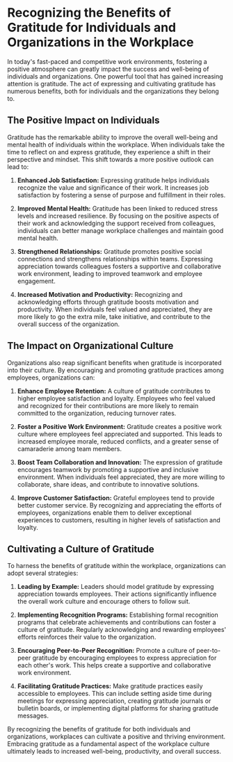 Recognizing the Benefits of Gratitude for Individuals and Organizations in the Workplace
===================================================================================================

In today's fast-paced and competitive work environments, fostering a positive atmosphere can greatly impact the success and well-being of individuals and organizations. One powerful tool that has gained increasing attention is gratitude. The act of expressing and cultivating gratitude has numerous benefits, both for individuals and the organizations they belong to.

The Positive Impact on Individuals
----------------------------------

Gratitude has the remarkable ability to improve the overall well-being and mental health of individuals within the workplace. When individuals take the time to reflect on and express gratitude, they experience a shift in their perspective and mindset. This shift towards a more positive outlook can lead to:

1. **Enhanced Job Satisfaction:** Expressing gratitude helps individuals recognize the value and significance of their work. It increases job satisfaction by fostering a sense of purpose and fulfillment in their roles.

2. **Improved Mental Health:** Gratitude has been linked to reduced stress levels and increased resilience. By focusing on the positive aspects of their work and acknowledging the support received from colleagues, individuals can better manage workplace challenges and maintain good mental health.

3. **Strengthened Relationships:** Gratitude promotes positive social connections and strengthens relationships within teams. Expressing appreciation towards colleagues fosters a supportive and collaborative work environment, leading to improved teamwork and employee engagement.

4. **Increased Motivation and Productivity:** Recognizing and acknowledging efforts through gratitude boosts motivation and productivity. When individuals feel valued and appreciated, they are more likely to go the extra mile, take initiative, and contribute to the overall success of the organization.

The Impact on Organizational Culture
------------------------------------

Organizations also reap significant benefits when gratitude is incorporated into their culture. By encouraging and promoting gratitude practices among employees, organizations can:

1. **Enhance Employee Retention:** A culture of gratitude contributes to higher employee satisfaction and loyalty. Employees who feel valued and recognized for their contributions are more likely to remain committed to the organization, reducing turnover rates.

2. **Foster a Positive Work Environment:** Gratitude creates a positive work culture where employees feel appreciated and supported. This leads to increased employee morale, reduced conflicts, and a greater sense of camaraderie among team members.

3. **Boost Team Collaboration and Innovation:** The expression of gratitude encourages teamwork by promoting a supportive and inclusive environment. When individuals feel appreciated, they are more willing to collaborate, share ideas, and contribute to innovative solutions.

4. **Improve Customer Satisfaction:** Grateful employees tend to provide better customer service. By recognizing and appreciating the efforts of employees, organizations enable them to deliver exceptional experiences to customers, resulting in higher levels of satisfaction and loyalty.

Cultivating a Culture of Gratitude
----------------------------------

To harness the benefits of gratitude within the workplace, organizations can adopt several strategies:

1. **Leading by Example:** Leaders should model gratitude by expressing appreciation towards employees. Their actions significantly influence the overall work culture and encourage others to follow suit.

2. **Implementing Recognition Programs:** Establishing formal recognition programs that celebrate achievements and contributions can foster a culture of gratitude. Regularly acknowledging and rewarding employees' efforts reinforces their value to the organization.

3. **Encouraging Peer-to-Peer Recognition:** Promote a culture of peer-to-peer gratitude by encouraging employees to express appreciation for each other's work. This helps create a supportive and collaborative work environment.

4. **Facilitating Gratitude Practices:** Make gratitude practices easily accessible to employees. This can include setting aside time during meetings for expressing appreciation, creating gratitude journals or bulletin boards, or implementing digital platforms for sharing gratitude messages.

By recognizing the benefits of gratitude for both individuals and organizations, workplaces can cultivate a positive and thriving environment. Embracing gratitude as a fundamental aspect of the workplace culture ultimately leads to increased well-being, productivity, and overall success.
